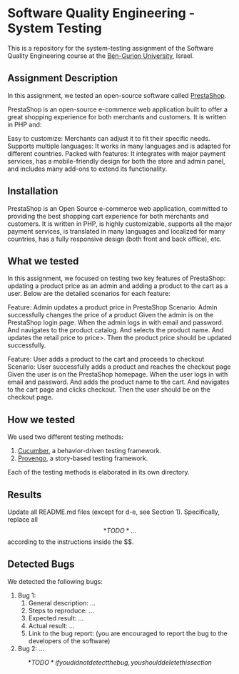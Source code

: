 # Software Quality Engineering - System Testing
This is a repository for the system-testing assignment of the Software Quality Engineering course at the [Ben-Gurion University](https://in.bgu.ac.il/), Israel.

## Assignment Description
In this assignment, we tested an open-source software called [PrestaShop](https://demo.prestashop.com/#/en/front).

PrestaShop is an open-source e-commerce web application built to offer a great shopping experience for both merchants and customers. It is written in PHP and:

Easy to customize: Merchants can adjust it to fit their specific needs.
Supports multiple languages: It works in many languages and is adapted for different countries.
Packed with features: It integrates with major payment services, has a mobile-friendly design for both the store and admin panel, and includes many add-ons to extend its functionality.

## Installation
PrestaShop is an Open Source e-commerce web application, committed to providing the best shopping cart experience for both merchants and customers. It is written in PHP, is highly customizable, supports all the major payment services, is translated in many languages and localized for many countries, has a fully responsive design (both front and back office), etc.

## What we tested
In this assignment, we focused on testing two key features of PrestaShop: updating a product price as an admin and adding a product to the cart as a user. Below are the detailed scenarios for each feature:

Feature: Admin updates a product price in PrestaShop
Scenario: Admin successfully changes the price of a product
Given the admin is on the PrestaShop login page.
When the admin logs in with email and password.
And navigates to the product catalog.
And selects the product name.
And updates the retail price to price>.
Then the product price should be updated successfully.

Feature: User adds a product to the cart and proceeds to checkout
Scenario: User successfully adds a product and reaches the checkout page
Given the user is on the PrestaShop homepage.
When the user logs in with email and password.
And adds the product name to the cart.
And navigates to the cart page and clicks checkout.
Then the user should be on the checkout page.


## How we tested
We used two different testing methods:
1. [Cucumber](https://cucumber.io/), a behavior-driven testing framework.
2. [Provengo](https://provengo.tech/), a story-based testing framework.

Each of the testing methods is elaborated in its own directory. 

## Results
Update all README.md files (except for d-e, see Section 1). Specifically, replace all $$*TODO*…$$ according to the instructions inside the $$.

## Detected Bugs
We detected the following bugs:

1. Bug 1: 
   1. General description: ...
   2. Steps to reproduce: ...
   3. Expected result: ...
   4. Actual result: ...
   5. Link to the bug report: (you are encouraged to report the bug to the developers of the software)
2. Bug 2: ...

$$*TODO* if you did not detect the bug, you should delete this section$$  
